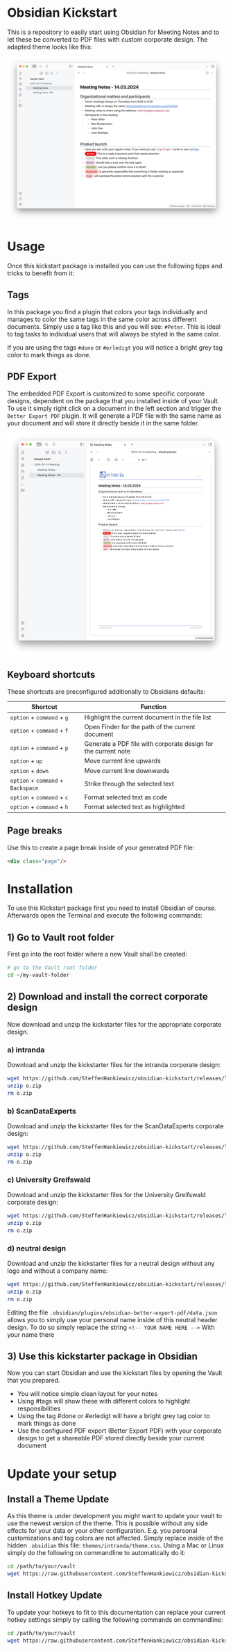 # Obsidian Kickstart
This is a repository to easily start using Obsidian for Meeting Notes and to let these be converted to PDF files with custom corporate design. The adapted theme looks like this:

![Usage of Obsidian to take notes](screenshot_1.png)

# Usage
Once this kickstart package is installed you can use the following tipps and tricks to benefit from it:

## Tags
In this package you find a plugin that colors your tags individually and manages to color the same tags in the same color across different documents. Simply use a tag like this and you will see: `#Peter`. This is ideal to tag tasks to individual users that will always be styled in the same color.

If you are using the tags `#done` or `#erledigt` you will notice a bright grey tag color to mark things as done.

## PDF Export
The embedded PDF Export is customized to some specific corporate designs, dependent on the package that you installed inside of your Vault. To use it simply right click on a document in the left section and trigger the `Better Export PDF` plugin. It will generate a PDF file with the same name as your document and will store it directly beside it in the same folder.

![Generated PDF file](screenshot_2.png)

## Keyboard shortcuts
These shortcuts are preconfigured additionally to Obsidians defaults:

| Shortcut                           | Function                                                       |
| ---------------------------------- | -------------------------------------------------------------- |
| `option` + `command` + `g`         | Highlight the current document in the file list                |
| `option` + `command` + `f`         | Open Finder for the path of the current document               |
| `option` + `command` + `p`         | Generate a PDF file with corporate design for the current note |
| `option` + `up`                    | Move current line upwards                                      |
| `option` + `down`                  | Move current line downwards                                    |
| `option` + `command` + `Backspace` | Strike through the selected text                               |
| `option` + `command` + `c`         | Format selected text as code                                   |
| `option` + `command` + `h`         | Format selected text as highlighted                            |

## Page breaks
Use this to create a page break inside of your generated PDF file:

```html
<div class="page"/>
```

# Installation
To use this Kickstart package first you need to install Obsidian of course. Afterwards open the Terminal and execute the following commands:

## 1) Go to Vault root folder
First go into the root folder where a new Vault shall be created:

```bash
# go to the Vault root folder
cd ~/my-vault-folder
```

## 2) Download and install the correct corporate design
Now download and unzip the kickstarter files for the appropriate corporate design.

### a) intranda 
Download and unzip the kickstarter files for the intranda corporate design:

```bash
wget https://github.com/SteffenHankiewicz/obsidian-kickstart/releases/latest/download/obsidian-intranda.zip -O o.zip
unzip o.zip
rm o.zip
```

### b) ScanDataExperts 
Download and unzip the kickstarter files for the ScanDataExperts corporate design:

```bash
wget https://github.com/SteffenHankiewicz/obsidian-kickstart/releases/latest/download/obsidian-sde.zip -O o.zip
unzip o.zip
rm o.zip
```

### c) University Greifswald 
Download and unzip the kickstarter files for the University Greifswald corporate design:

```bash
wget https://github.com/SteffenHankiewicz/obsidian-kickstart/releases/latest/download/obsidian-greifswald.zip -O o.zip
unzip o.zip
rm o.zip
```

### d) neutral design  
Download and unzip the kickstarter files for a neutral design without any logo and without a company name:

```bash
wget https://github.com/SteffenHankiewicz/obsidian-kickstart/releases/latest/download/obsidian-neutral.zip -O o.zip
unzip o.zip
rm o.zip
```
Editing the file `.obsidian/plugins/obsidian-better-export-pdf/data.json` allows you to simply use your personal name inside of this neutral header design. To do so simply replace the string `<!-- YOUR NAME HERE -->` With your name there


## 3) Use this kickstarter package in Obsidian
Now you can start Obsidian and use the kickstart files by opening the Vault that you prepared. 

- You will notice simple clean layout for your notes
- Using #tags will show these with different colors to highlight responsibilities
- Using the tag #done or #erledigt will have a bright grey tag color to mark things as done
- Use the configured PDF export (Better Export PDF) with your corporate design to get a shareable PDF stored directly beside your current document

# Update your setup

## Install a Theme Update
As this theme is under development you might want to update your vault to use the newest version of the theme. This is possible without any side effects for your data or your other configuration. E.g. you personal customizations and tag colors are not affected. Simply replace inside of the hidden `.obsidian` this file: `themes/intranda/theme.css`. Using a Mac or Linux simply do the following on commandline to automatically do it:

```bash
cd /path/to/your/vault
wget https://raw.githubusercontent.com/SteffenHankiewicz/obsidian-kickstart/refs/heads/main/.obsidian/themes/intranda/theme.css -O .obsidian/themes/intranda/theme.css
```

## Install Hotkey Update
To update your hotkeys to fit to this documentation can replace your current hotkey settings simply by calling the following commands on commandline:

```bash
cd /path/to/your/vault
wget https://raw.githubusercontent.com/SteffenHankiewicz/obsidian-kickstart/refs/heads/main/.obsidian/hotkeys.json -O .obsidian/hotkeys.json
```
